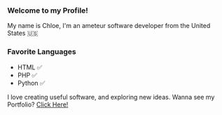 ### Welcome to my Profile!
My name is Chloe, I'm an ameteur software developer from the United States 🇺🇸
### Favorite Languages
- HTML ✅
- PHP ✅
- Python ✅

I love creating useful software, and exploring new ideas.
Wanna see my Portfolio? <a href='https://lexian.dev/index.php?v=portfolio' target="_blank">Click Here!</a>
